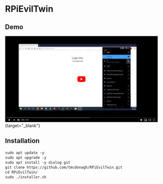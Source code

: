 # RPiEvilTwin

## Demo

[![Demo Video](img/demoThumbnail.jpg)](https://www.youtube.com/watch?v=iCU1NjdYoBs){target="_blank"}

## Installation

```
sudo apt update -y
sudo apt upgrade -y
sudo apt install -y dialog git
git clone https://github.com/tmcdonagh/RPiEvilTwin.git
cd RPiEvilTwin/
sudo ./installer.sh
```
